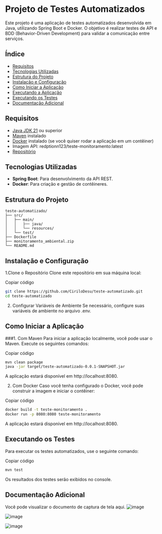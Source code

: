 # Projeto de Testes Automatizados

Este projeto é uma aplicação de testes automatizados desenvolvida em Java, utilizando Spring Boot e Docker. O objetivo é realizar testes de API e BDD (Behavior-Driven Development) para validar a comunicação entre serviços.

## Índice

- [Requisitos](#requisitos)
- [Tecnologias Utilizadas](#tecnologias-utilizadas)
- [Estrutura do Projeto](#estrutura-do-projeto)
- [Instalação e Configuração](#instalação-e-configuração)
- [Como Iniciar a Aplicação](#como-iniciar-a-aplicação)
- [Executando a Aplicação](#executando-a-aplicação)
- [Executando os Testes](#executando-os-testes)
- [Documentação Adicional](#documentação-adicional)

## Requisitos

- [Java JDK 21](https://www.oracle.com/java/technologies/javase/jdk21-archive-downloads.html) ou superior
- [Maven](https://maven.apache.org/) instalado
- [Docker](https://www.docker.com/get-started) instalado (se você quiser rodar a aplicação em um contêiner)
- Imagem API: redptionn123/teste-monitoramento:latest
- [Repositório](https://github.com/CiriloDesu/monitoramento-ambienal-api)

## Tecnologias Utilizadas

- **Spring Boot**: Para desenvolvimento da API REST.
- **Docker**: Para criação e gestão de contêineres.

## Estrutura do Projeto

```plaintext
teste-automatizado/
├── src/
│   ├── main/
│   │   ├── java/
│   │   └── resources/
│   └── test/
├── Dockerfile
├── monitoramento_ambiental.zip
└── README.md
````
## Instalação e Configuração
1.Clone o Repositório
Clone este repositório em sua máquina local:


Copiar código
```bash
git clone https://github.com/CiriloDesu/teste-automatizado.git
cd teste-automatizado
```

2. Configurar Variáveis de Ambiente
Se necessário, configure suas variáveis de ambiente no arquivo .env.

## Como Iniciar a Aplicação
###1. Com Maven
Para iniciar a aplicação localmente, você pode usar o Maven. Execute os seguintes comandos:


Copiar código
```bash
mvn clean package
java -jar target/teste-automatizado-0.0.1-SNAPSHOT.jar
```

A aplicação estará disponível em http://localhost:8080.


2. Com Docker
Caso você tenha configurado o Docker, você pode construir a imagem e iniciar o contêiner:


Copiar código
```bash
docker build -t teste-monitoramento .
docker run -p 8080:8080 teste-monitoramento
```
A aplicação estará disponível em http://localhost:8080.

## Executando os Testes
Para executar os testes automatizados, use o seguinte comando:


Copiar código
```bash
mvn test
```

Os resultados dos testes serão exibidos no console.




## Documentação Adicional
Você pode visualizar o documento de captura de tela aqui.
![image](https://github.com/user-attachments/assets/f1d34c1a-ba1a-4729-95b3-4d7d183bde90)

![image](https://github.com/user-attachments/assets/6a4a2ae5-199a-48e4-8448-961b7e99ea55)

![image](https://github.com/user-attachments/assets/d097bc0c-1202-4b7a-975f-1909693def5c)




